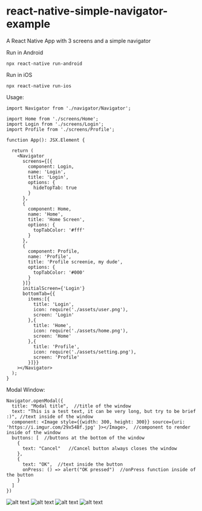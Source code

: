 # react-native-simple-navigator-example
A React Native App with 3 screens and a simple navigator

Run in Android
```
npx react-native run-android
```

Run in iOS
```
npx react-native run-ios
```

Usage:
```
import Navigator from './navigator/Navigator';

import Home from './screens/Home';
import Login from './screens/Login';
import Profile from './screens/Profile';

function App(): JSX.Element {
 
  return (
    <Navigator
      screens={[{
        component: Login,
        name: 'Login',
        title: 'Login',
        options: {
          hideTopTab: true   
        }
      },
      {
        component: Home,
        name: 'Home',
        title: 'Home Screen',
        options: {
          topTabColor: '#fff'
        }
      },
      {
        component: Profile,
        name: 'Profile',
        title: 'Profile screenie, my dude',
        options: {
          topTabColor: '#000'
        }
      }]}
      initialScreen={'Login'}
      bottomTab={{
        items:[{
          title: 'Login',
          icon: require('./assets/user.png'),
          screen: 'Login'
        },{
          title: 'Home',
          icon: require('./assets/home.png'),
          screen: 'Home'
        },{
          title: 'Profile',
          icon: require('./assets/setting.png'),
          screen: 'Profile'
        }]}}
    ></Navigator>
  );
}
```
Modal Window:
```
Navigator.openModal({
  title: "Modal title",  //title of the window
  text: "This is a test text, it can be very long, but try to be brief :)", //text inside of the window
  component: <Image style={{width: 300, height: 300}} source={uri: 'https://i.imgur.com/29x54Bf.jpg' }></Image>,  //component to render inside of the window
  buttons: [  //buttons at the bottom of the window 
    {
      text: "Cancel"   //Cancel button always closes the window
    },
    {
      text: "OK",  //text inside the button
      onPress: () => alert("OK pressed")  //onPress function inside of the button
    }
  ]
})
```
![alt text](https://i.imgur.com/1u7W2WD.png)
![alt text](https://i.imgur.com/kNYVXXM.png)
![alt text](https://i.imgur.com/yF887tm.png)
![alt text](https://i.imgur.com/PVfu9ZF.png)

